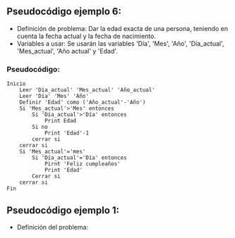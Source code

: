 ## Pseudocódigo ejemplo 6:
- Definición de problema:
Dar la edad exacta de una persona, teniendo en cuenta la fecha actual y la fecha de nacimiento.
- Variables a usar: 
Se usarán las variables 'Día', 'Mes', 'Año', 'Día_actual', 'Mes_actual', 'Año actual' y 'Edad'.
### Pseudocódigo: 
```
Inicio 
    Leer 'Día_actual' 'Mes_actual' 'Año_actual'  
    Leer 'Día' 'Mes' 'Año'  
    Definir 'Edad' como ('Año_actual'-'Año')  
    Si 'Mes_actual'>'Mes' entonces  
        Si 'Día_actual'>'Día' entonces  
            Print Edad
        Si no 
            Print 'Edad'-1
        cerrar si
    cerrar si
    Si 'Mes_actual'='mes'
        Si 'Día_actual'='Día' entonces
            Pirnt 'Feliz cumpleaños'
            Print 'Edad'
        Cerrar si
    cerrar si
Fin
```
## Pseudocódigo ejemplo 1:
- Definición del problema:
    
